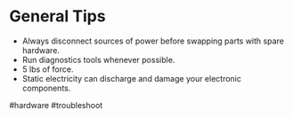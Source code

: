 # General Tips

* Always disconnect sources of power before swapping parts with spare hardware.
* Run diagnostics tools whenever possible.
* 5 lbs of force.
* Static electricity can discharge and damage your electronic components.

#hardware #troubleshoot 